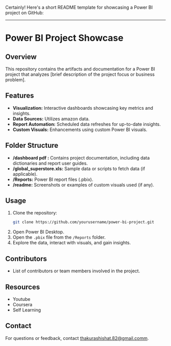 Certainly! Here's a short README template for showcasing a Power BI project on GitHub:

---

# Power BI Project Showcase

## Overview
This repository contains the artifacts and documentation for a Power BI project that analyzes [brief description of the project focus or business problem].

## Features
- **Visualization:** Interactive dashboards showcasing key metrics and insights.
- **Data Sources:** Utilizes amazon data.
- **Report Automation:** Scheduled data refreshes for up-to-date insights.
- **Custom Visuals:** Enhancements using custom Power BI visuals.

## Folder Structure
- **/dashboard pdf :** Contains project documentation, including data dictionaries and report user guides.
- **/global_superstore.xls:** Sample data or scripts to fetch data (if applicable).
- **/Reports:** Power BI report files (.pbix).
- **/readme:** Screenshots or examples of custom visuals used (if any).

## Usage
1. Clone the repository:
   ```bash
   git clone https://github.com/yourusername/power-bi-project.git
   ```
2. Open Power BI Desktop.
3. Open the `.pbix` file from the `/Reports` folder.
4. Explore the data, interact with visuals, and gain insights.

## Contributors
- List of contributors or team members involved in the project.

## Resources
- Youtube
- Coursera
- Self Learning


## Contact
For questions or feedback, contact thakurashishat.82@gmail.comm.

